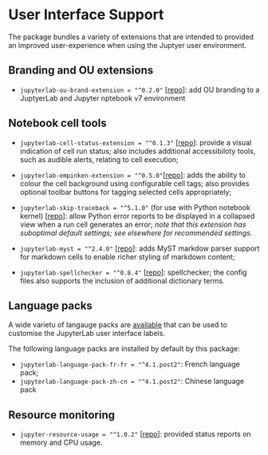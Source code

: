 # User Interface Support

The package bundles a variety of extensions that are intended to provided an improved user-experience when using the Juptyer user environment.

## Branding and OU extensions

- `jupyterlab-ou-brand-extension = "^0.2.0"` [[repo](https://github.com/innovationOUtside/jupyterlab_ou_brand_extension/)]: add OU branding to a JuptyerLab and Jupyter nptebook v7 environment

## Notebook cell tools

- `jupyterlab-cell-status-extension = "^0.1.3"` [[repo](https://github.com/innovationOUtside/jupyterlab_cell_status_extension)]: provide a visual indication of cell run status; also includes additional accessibiloty tools, such as audible alerts, relating to cell execution;

- `jupyterlab-empinken-extension = "^0.5.0"`[[repo](https://github.com/innovationOUtside/jupyterlab_empinken_extension)]: adds the ability to colour the cell background using configurable cell tags;  also provides optional toolbar buttons for tagging selected cells appropriately; 

- `jupyterlab-skip-traceback = "^5.1.0"` (for use with Python notebook kernel) [[repo](https://github.com/deshaw/jupyterlab-skip-traceback)]: allow Python error reports to be displayed in a collapsed view when a run cell generates an error; *note that this extension has suboptimal default settings; see elsewhere for recommended settings.*

- `jupyterlab-myst = "^2.4.0"` [[repo](https://github.com/executablebooks/jupyterlab-myst)]: adds MyST markdow parser support for markdown cells to enable richer styling of markdown content;

- `jupyterlab-spellchecker = "^0.8.4"` [[repo](https://github.com/jupyterlab-contrib/spellchecker)]: spellchecker; the config files also supports the inclusion of additional dictionary terms.

## Language packs

A wide varietu of langauge packs are [available](https://github.com/jupyterlab/language-packs/tree/main/language-packs) that can be used to customise the JupyterLab user interface labels.

The following language packs are installed by default by this package:

- `jupyterlab-language-pack-fr-fr = "^4.1.post2"`: French language pack;
- `jupyterlab-language-pack-zh-cn = "^4.1.post2"`: Chinese language pack

## Resource monitoring

- `jupyter-resource-usage = "^1.0.2"` [[repo](https://github.com/jupyter-server/jupyter-resource-usage)]: provided status reports on memory and CPU usage.
